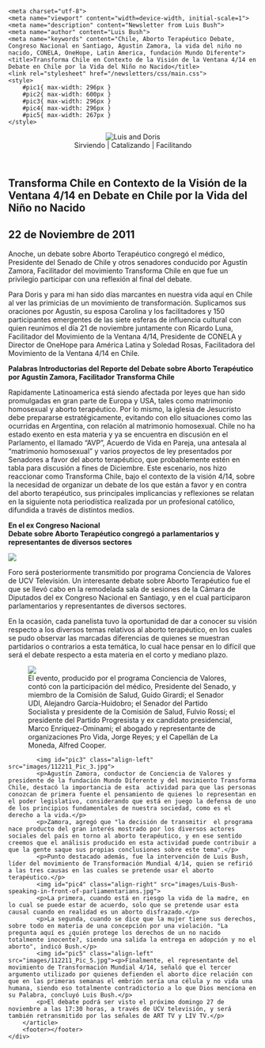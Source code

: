 <!DOCTYPE html>
<html lang="es">
<head>
	<link rel="apple-touch-icon" sizes="180x180" href="/apple-touch-icon.png">
	<link rel="icon" type="image/png" sizes="32x32" href="/favicon-32x32.png">
	<link rel="icon" type="image/png" sizes="16x16" href="/favicon-16x16.png">
	<link rel="icon" type="image/x-icon" href="/favicon.ico">
	<link rel="manifest" href="/site.webmanifest">
	<link rel="mask-icon" href="/safari-pinned-tab.svg" color="#5bbad5">
	<meta name="msapplication-TileColor" content="#da532c">
	<meta name="theme-color" content="#ffffff">

	<meta charset="utf-8">
	<meta name="viewport" content="width=device-width, initial-scale=1">
	<meta name="description" content="Newsletter from Luis Bush">
	<meta name="author" content="Luis Bush">
	<meta name="keywords" content="Chile, Aborto Terapéutico Debate, Congreso Nacional en Santiago, Agustin Zamora, la vida del niño no nacido, CONELA, OneHope, Latin America, fundación Mundo Diferente">
	<title>Transforma Chile en Contexto de la Visión de la Ventana 4/14 en Debate en Chile por la Vida del Niño no Nacido</title>
	<link rel="stylesheet" href="/newsletters/css/main.css">
	<style>
		#pic1{ max-width: 296px }
		#pic2{ max-width: 600px }
		#pic3{ max-width: 296px }
		#pic4{ max-width: 296px }
		#pic5{ max-width: 267px }
	</style>
</head>
<body>
	<div id="newsletter">
		<header>
			<figure>
				<img alt="Luis and Doris" src="/newsletters/images/luis-and-doris-300px.png">
				<figcaption style="font-weight: normal">Sirviendo | Catalizando | Facilitando</figcaption>
			</figure>
		</header>
		<article>
		    <h1>Transforma Chile en Contexto de la Visión de la Ventana 4/14 en Debate en Chile por la Vida del Niño no Nacido</h1>
			<h2 id="article-date"><time datetime="2011-11-22">22 de Noviembre de 2011</time></h2>
			<p id="first-paragraph">Anoche, un debate sobre Aborto Terapéutico congregó el médico, Presidente del Senado de Chile y otros senadores conducido por Agustín Zamora, Facilitador del movimiento Transforma Chile en que fue un privilegio participar con una reflexión al final del debate.</p>
			<p>Para Doris y para mi han sido días marcantes en nuestra vida aquí en Chile al ver las primicias de un movimiento de transformación. Suplicamos sus oraciones por Agustín, su esposa Carolina y los facilitadores y 150 participantes emergentes de las siete esferas de influencia cultural con quien reunimos el día 21 de noviembre juntamente con Ricardo Luna, Facilitador del Movimiento de la Ventana 4/14, Presidente de CONELA y Director de OneHope para América Latina y Soledad Rosas,  Facilitadora del Movimiento de la Ventana 4/14 en Chile.</p>
			<p><strong>Palabras Introductorias del Reporte del  Debate sobre Aborto Terapéutico por Agustín Zamora, Facilitador Transforma Chile</strong></p>
			<p>Rapidamente Latinoamerica está siendo afectada por leyes que han sido promulgadas en gran parte de Europa y USA, tales como matrimonio homosexual y aborto terapéutico. Por lo mismo, la iglesia de Jesucristo debe prepararse estratégicamente, evitando con ello situaciones como las ocurridas en Argentina, con relación al matrimonio homosexual. Chile no ha estado exento en esta materia y ya se encuentra en discusión en el Parlamento, el llamado “AVP”, Acuerdo de Vida en Pareja, una antesala al “matrimonio homosexual” y varios proyectos de ley presentados por Senadores a favor del aborto terapéutico, que probablemente estén en tabla para discusión a fines de Diciembre. Este escenario, nos hizo reaccionar como Transforma Chile, bajo el contexto de la visión 4/14, sobre la necesidad de organizar un debate de los que están a favor y en contra del aborto terapéutico, sus principales implicancias y reflexiones se relatan en la siguiente nota periodística realizada por un profesional católico, difundida a través de distintos medios.</p>
			<p><strong>En el ex Congreso Nacional<br>Debate sobre Aborto Terapéutico congregó a parlamentarios y representantes de diversos sectores </strong></p>
			<img id="pic1" class="align-left" src="images/112211_Pic_1.jpg">
			<p>Foro será posteriormente transmitido por programa Conciencia de Valores de UCV Televisión. Un interesante debate sobre Aborto Terapéutico fue el que se llevó cabo en la remodelada sala de sesiones de la Cámara de Diputados del ex Congreso Nacional en Santiago, y en el cual participaron parlamentarios y representantes de diversos sectores.</p>
			<p>En la ocasión, cada panelista tuvo la oportunidad de dar a conocer su visión respecto a los diversos temas relativos al aborto terapéutico, en los cuales se pudo observar las marcadas diferencias de quienes se muestran partidarios o contrarios a esta temática, lo cual hace pensar en lo difícil que será el debate respecto a esta materia en el corto y mediano plazo.</p>
			<figure id="pic2" class="align-center">
				<img src="images/112211_Pic_2.jpg">
				<figcaption>El evento, producido por el programa Conciencia de Valores, contó con la participación del médico, Presidente del Senado, y miembro de la Comisión de Salud, Guido Girardi; el Senador UDI, Alejandro García-Huidobro; el Senador del Partido Socialista y presidente de la Comisión de Salud, Fulvio Rossi; el presidente del Partido Progresista y ex candidato presidencial, Marco Enríquez-Ominami; el abogado y representante de organizaciones Pro Vida, Jorge Reyes; y el Capellán de La Moneda, Alfred Cooper.</figcaption>
			</figure>
			
			<img id="pic3" class="align-left" src="images/112211_Pic_3.jpg">
			<p>Agustín Zamora, conductor de Conciencia de Valores y presidente de la fundación Mundo Diferente y del movimiento Transforma Chile, destacó la importancia de esta  actividad para que las personas conozcan de primera fuente el pensamiento de quienes lo representan en el poder legislativo, considerando que está en juego la defensa de uno de los principios fundamentales de nuestra sociedad, como es el derecho a la vida.</p>
			<p>Zamora, agregó que "la decisión de transmitir  el programa nace producto del gran interés mostrado por los diversos actores sociales del país en torno al aborto terapéutico, y en ese sentido creemos que el análisis producido en esta actividad puede contribuir a que la gente saque sus propias conclusiones sobre este tema".</p>
			<p>Punto destacado además, fue la intervención de Luis Bush, líder del movimiento de Transformación Mundial 4/14, quien se refirió a las tres causas en las cuales se pretende usar el aborto terapéutico.</p>
			<img id="pic4" class="align-right" src="images/Luis-Bush-speaking-in-front-of-parliamentarians.jpg">
			<p>La primera, cuando está en riesgo la vida de la madre, en lo cual se puede estar de acuerdo, solo que se pretende usar esta causal cuando en realidad es un aborto disfrazado.</p>
			<p>La segunda, cuando se dice que la mujer tiene sus derechos, sobre todo en materia de una concepción por una violación. "La pregunta aquí es ¿quién protege los derechos de un no nacido totalmente inocente?, siendo una salida la entrega en adopción y no el aborto", indicó Bush.</p>
			<img id="pic5" class="align-left" src="images/112211_Pic_5.jpg"><p>Finalmente, el representante del movimiento de Transformación Mundial 4/14, señaló que el tercer argumento utilizado por quienes defienden el aborto dice relación con que en las primeras semanas el embrión sería una célula y no vida una humana, siendo eso totalmente contradictorio a lo que Dios menciona en su Palabra, concluyó Luis Bush.</p>
			<p>El debate podrá ser visto el próximo domingo 27 de noviembre a las 17:30 horas, a través de UCV televisión, y será también retransmitido por las señales de ART TV y LIV TV.</p>			
		</article>
		<footer></footer>
	</div>
</body>
</html>

